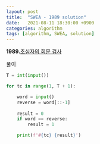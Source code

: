 ```yaml
---
layout: post
title:  "SWEA - 1989 solution"
date:   2021-08-11 18:30:00 +0900
categories: algorithm
tags: [algorithm, SWEA, solution]
---
```

**1989.**[초심자의 회문 검사](https://swexpertacademy.com/main/code/problem/problemDetail.do?contestProbId=AV5PyTLqAf4DFAUq&categoryId=AV5PyTLqAf4DFAUq&categoryType=CODE&problemTitle=1989&orderBy=FIRST_REG_DATETIME&selectCodeLang=ALL&select-1=&pageSize=10&pageIndex=1)

풀이

```python
T = int(input())

for tc in range(1, T + 1):

    word = input()
    reverse = word[::-1]
     
    result = 0
    if word == reverse:
        result = 1

    print(f'#{tc} {result}')

```

